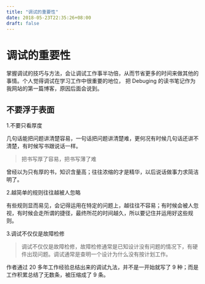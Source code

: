 ```yaml
---
title: "调试的重要性"
date: 2018-05-23T22:35:26+08:00
draft: false
---
```

# 调试的重要性

掌握调试的技巧与方法，会让调试工作事半功倍，从而节省更多的时间来做其他的事情。个人觉得调试在学习工作中很重要的地位， 把 Debuging 的读书笔记作为我网站的第一篇博客，原因后面会说到。

## 不要浮于表面

1.不要只看厚度

几句话能把问题讲清楚容易，一句话把问题讲清楚难，更何况有时候几句话还讲不清楚，有时候写书跟说话一样。
>把书写厚了容易，把书写薄了难

曾经以为只有厚的书，知识含量高；往往浓缩的才是精华，以后说话做事力求简洁明了。

2.越简单的规则往往越被人忽略

有些规则显而易见，会记得运用在特定的问题上，越往往不容易；有时候会被人忽视，有时候会走所谓的捷径，最终所花的时间越久，所以要记住并运用好这些规则。

3.调试不仅仅是故障检修

>调试不仅仅是故障检修，故障检修通常是已知设计没有问题的情况下，有硬件出现问题。调试通常是查明一个设计为什么没有按计划工作。

作者通过 20 多年工作经验总结出来的调试九法，并不是一开始就写了 9 种；而是工作积累总结了无数条，被压缩成了 9 条。